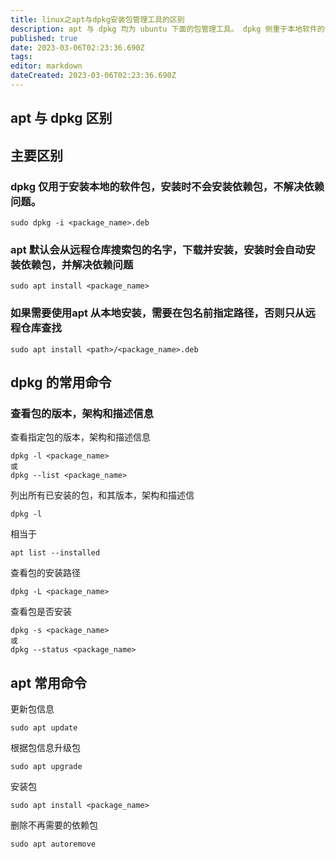 ```yaml
---
title: linux之apt与dpkg安装包管理工具的区别
description: apt 与 dpkg 均为 ubuntu 下面的包管理工具。 dpkg 侧重于本地软件的管理。 apt 基于dpkg，侧重于远程包的下载和依赖管理，相当于 dpkg 的前端。
published: true
date: 2023-03-06T02:23:36.690Z
tags: 
editor: markdown
dateCreated: 2023-03-06T02:23:36.690Z
---
```


## apt 与 dpkg 区别

## 主要区别
### dpkg 仅用于安装本地的软件包，安装时不会安装依赖包，不解决依赖问题。
```
sudo dpkg -i <package_name>.deb
```

### apt 默认会从远程仓库搜索包的名字，下载并安装，安装时会自动安装依赖包，并解决依赖问题
```
sudo apt install <package_name>
```
### 如果需要使用apt 从本地安装，需要在包名前指定路径，否则只从远程仓库查找
```
sudo apt install <path>/<package_name>.deb
```

## dpkg 的常用命令
### 查看包的版本，架构和描述信息
查看指定包的版本，架构和描述信息
```
dpkg -l <package_name>
或
dpkg --list <package_name>

```
列出所有已安装的包，和其版本，架构和描述信
```
dpkg -l
```
相当于
```
apt list --installed
```
查看包的安装路径
```
dpkg -L <package_name>
```
查看包是否安装
```
dpkg -s <package_name>
或
dpkg --status <package_name>
```
## apt 常用命令
更新包信息
```
sudo apt update
```
根据包信息升级包
```
sudo apt upgrade

```
安装包
```
sudo apt install <package_name>
```
删除不再需要的依赖包
```
sudo apt autoremove
```
